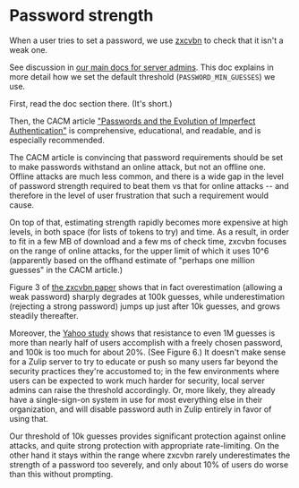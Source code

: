 # Password strength

When a user tries to set a password, we use [zxcvbn][zxcvbn] to check
that it isn't a weak one.

See discussion in [our main docs for server
admins](../production/security-model.html#passwords).  This doc explains in more
detail how we set the default threshold (`PASSWORD_MIN_GUESSES`) we use.

First, read the doc section there.  (It's short.)

Then, the CACM article ["Passwords and the Evolution of Imperfect
Authentication"][BHOS15] is comprehensive, educational, and readable,
and is especially recommended.

The CACM article is convincing that password requirements should be
set to make passwords withstand an online attack, but not an offline
one.  Offline attacks are much less common, and there is a wide gap in
the level of password strength required to beat them vs that for
online attacks -- and therefore in the level of user frustration that
such a requirement would cause.

On top of that, estimating strength rapidly becomes more expensive
at high levels, in both space (for lists of tokens to try) and time.
As a result, in order to fit in a few MB of download and a few ms of
check time, zxcvbn focuses on the range of online attacks, for the
upper limit of which it uses 10^6 (apparently based on the offhand
estimate of "perhaps one million guesses" in the CACM article.)

Figure 3 of [the zxcvbn paper][zxcvbn-paper] shows that in fact
overestimation (allowing a weak password) sharply degrades at 100k
guesses, while underestimation (rejecting a strong password) jumps up
just after 10k guesses, and grows steadily thereafter.

Moreover, the [Yahoo study][Bon12] shows that resistance to even 1M
guesses is more than nearly half of users accomplish with a freely
chosen password, and 100k is too much for about 20%.  (See Figure 6.)
It doesn't make sense for a Zulip server to try to educate or push so
many users far beyond the security practices they're accustomed to; in
the few environments where users can be expected to work much harder
for security, local server admins can raise the threshold accordingly.
Or, more likely, they already have a single-sign-on system in use for
most everything else in their organization, and will disable password
auth in Zulip entirely in favor of using that.

Our threshold of 10k guesses provides significant protection against
online attacks, and quite strong protection with appropriate
rate-limiting.  On the other hand it stays within the range where
zxcvbn rarely underestimates the strength of a password too severely,
and only about 10% of users do worse than this without prompting.

[zxcvbn]: https://github.com/dropbox/zxcvbn
[BHOS15]: http://www.cl.cam.ac.uk/~fms27/papers/2015-BonneauHerOorSta-passwords.pdf
[zxcvbn-paper]: https://www.usenix.org/system/files/conference/usenixsecurity16/sec16_paper_wheeler.pdf
[Bon12]: http://ieeexplore.ieee.org/document/6234435/
